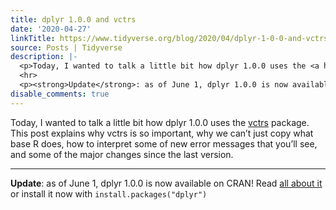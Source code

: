 ```yaml
---
title: dplyr 1.0.0 and vctrs
date: '2020-04-27'
linkTitle: https://www.tidyverse.org/blog/2020/04/dplyr-1-0-0-and-vctrs/
source: Posts | Tidyverse
description: |-
  <p>Today, I wanted to talk a little bit how dplyr 1.0.0 uses the <a href="http://vctrs.r-lib.org/" target="_blank" rel="noopener">vctrs</a> package. This post explains why vctrs is so important, why we can&rsquo;t just copy what base R does, how to interpret some of new error messages that you&rsquo;ll see, and some of the major changes since the last version.</p>
  <hr>
  <p><strong>Update</strong>: as of June 1, dplyr 1.0.0 is now available on CRAN! Read <a href="https://www.tidyverse.org/blog/2020/06/dplyr-1-0-0/">all about it</a> or install it now with <code>install.packages(&quot;dplyr&quot;)</c ...
disable_comments: true
---
```

<p>Today, I wanted to talk a little bit how dplyr 1.0.0 uses the <a href="http://vctrs.r-lib.org/" target="_blank" rel="noopener">vctrs</a> package. This post explains why vctrs is so important, why we can&rsquo;t just copy what base R does, how to interpret some of new error messages that you&rsquo;ll see, and some of the major changes since the last version.</p>
<hr>
<p><strong>Update</strong>: as of June 1, dplyr 1.0.0 is now available on CRAN! Read <a href="https://www.tidyverse.org/blog/2020/06/dplyr-1-0-0/">all about it</a> or install it now with <code>install.packages(&quot;dplyr&quot;)</c ...